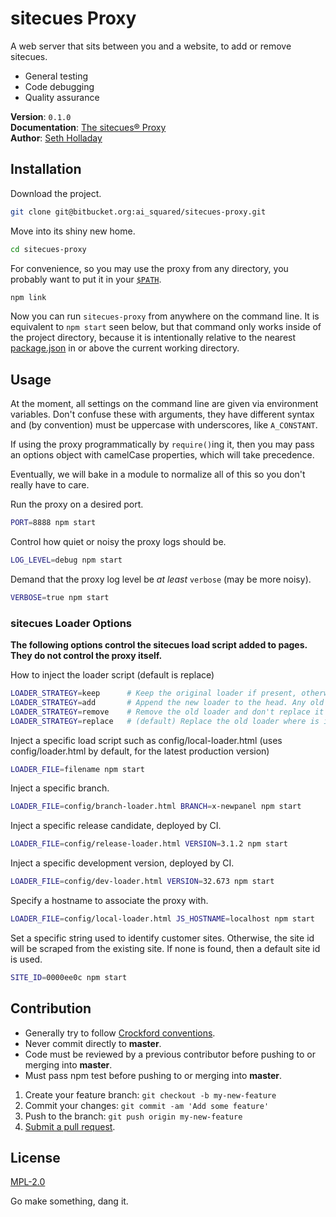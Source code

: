 # sitecues Proxy

A web server that sits between you and a website, to add or remove sitecues.

 - General testing
 - Code debugging
 - Quality assurance

**Version**: `0.1.0`    
**Documentation**: [The sitecues&reg; Proxy](https://equinox.atlassian.net/wiki/pages/viewpage.action?pageId=36241450 "Documentation for the sitecues Proxy.")    
**Author**: [Seth Holladay](http://seth-holladay.com "Personal website for Seth Holladay.")

## Installation

Download the project.
````sh
git clone git@bitbucket.org:ai_squared/sitecues-proxy.git
````

Move into its shiny new home.
````sh
cd sitecues-proxy
````

For convenience, so you may use the proxy from any directory, you probably want to put it in your [`$PATH`](http://www.linfo.org/path_env_var.html "Description of the PATH environment variable.").
````sh
npm link
````

Now you can run `sitecues-proxy` from anywhere on the command line. It is equivalent to `npm start` seen below, but that command only works inside of the project directory, because it is intentionally relative to the nearest [package.json](https://docs.nodejitsu.com/articles/getting-started/npm/what-is-the-file-package-json "Description of the package.json file.") in or above the current working directory.

## Usage
At the moment, all settings on the command line are given via environment variables. Don't confuse these with arguments, they have different syntax and (by convention) must be uppercase with underscores, like `A_CONSTANT`.

If using the proxy programmatically by `require()`ing it, then you may pass an options object with camelCase properties, which will take precedence.

Eventually, we will bake in a module to normalize all of this so you don't really have to care.

Run the proxy on a desired port.
````sh
PORT=8888 npm start
````

Control how quiet or noisy the proxy logs should be.
````sh
LOG_LEVEL=debug npm start
````

Demand that the proxy log level be *at least* `verbose` (may be more noisy).
````sh
VERBOSE=true npm start
````

### sitecues Loader Options

**The following options control the sitecues load script added to pages. They do not control the proxy itself.**

How to inject the loader script (default is replace)
````sh
LOADER_STRATEGY=keep      # Keep the original loader if present, otherwise append the new loader to the head. TODO should we remove?
LOADER_STRATEGY=add       # Append the new loader to the head. Any old loaders are note removed -- they are kept where they were. Helpful for testing what happens when there are 2 sitecues scripts on the page.
LOADER_STRATEGY=remove    # Remove the old loader and don't replace it -- strips out sitecues. Helpful for testing whether a bug is in the website itself or in sitecues.
LOADER_STRATEGY=replace   # (default) Replace the old loader where is in the document

````

Inject a specific load script such as config/local-loader.html (uses config/loader.html by default, for the latest production version)
````sh
LOADER_FILE=filename npm start
````

Inject a specific branch.
````sh
LOADER_FILE=config/branch-loader.html BRANCH=x-newpanel npm start
````

Inject a specific release candidate, deployed by CI.
````sh
LOADER_FILE=config/release-loader.html VERSION=3.1.2 npm start
````

Inject a specific development version, deployed by CI.
````sh
LOADER_FILE=config/dev-loader.html VERSION=32.673 npm start
````

Specify a hostname to associate the proxy with.
````sh
LOADER_FILE=config/local-loader.html JS_HOSTNAME=localhost npm start
````

Set a specific string used to identify customer sites. 
Otherwise, the site id will be scraped from the existing site. If none is found, then a default site id is used.
````sh
SITE_ID=0000ee0c npm start
````

## Contribution
* Generally try to follow [Crockford conventions](http://javascript.crockford.com/code.html "Douglas Crockford's recommendations for JavaScript code style.").
* Never commit directly to **master**.
* Code must be reviewed by a previous contributor before pushing to or merging into **master**.
* Must pass npm test before pushing to or merging into **master**.

1. Create your feature branch: `git checkout -b my-new-feature`
3. Commit your changes: `git commit -am 'Add some feature'`
4. Push to the branch: `git push origin my-new-feature`
5. [Submit a pull request](https://bitbucket.org/ai_squared/sitecues-proxy/pull-request/new "Submit your code to be merged in, pending a review.").

## License
[MPL-2.0](https://www.mozilla.org/MPL/2.0/ "The license for the sitecues Proxy.")

Go make something, dang it.
